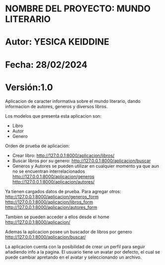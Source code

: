 # NOMBRE DEL PROYECTO: MUNDO LITERARIO
# Autor: YESICA KEIDDINE
# Fecha: 28/02/2024
# Versión:1.0 

Aplicacion de caracter informativa sobre el mundo literario, dando informacion de autores, generos y diversos libros.

Los modelos que presenta esta aplicacion son:
- Libro
- Autor 
- Genero

Orden de prueba de aplicacion:

- Crear libro: http://127.0.0.1:8000/aplicacion/libros/
- Buscar libros por su genero: http://127.0.0.1:8000/aplicacion/buscar
- Generos y Autores se pueden utilizar en cualquier momento ya que aun no se encuentran interrelacionados
http://127.0.0.1:8000/aplicacion/generos
http://127.0.0.1:8000/aplicacion/autores/

Ya tienen cargados datos de prueba. Para agregar otros:
http://127.0.0.1:8000/aplicacion/generos_form
http://127.0.0.1:8000/aplicacion/libros_form
http://127.0.0.1:8000/aplicacion/autores_form

Tambien se pueden acceder a ellos desde el home
http://127.0.0.1:8000/aplicacion/

Ademas la aplicacion posee un buscador de libros por genero
http://127.0.0.1:8000/aplicacion/buscar/

La aplicacion cuenta con la posibilidad de crear un perfil para seguir añadiendo info a la pagina. El usuario tiene un avatar por defecto, el cual se puede cambiar apretando en el avatar y seleccionando un archivo. 

